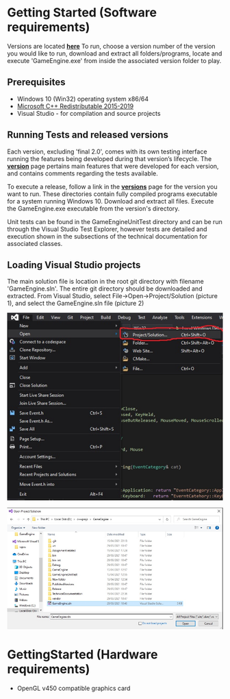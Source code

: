 # Getting Started (Software requirements)
Versions are located **[here](https://github.com/MikeAllport/CE301-Final-Year-Project/tree/main/TechnicalDocumentation/Introduction/Versions)**
To run, choose a version number of the version you would like to run, download and extract all folders/programs, locate and execute 'GameEngine.exe' from inside the associated version folder to play.  
  
## Prerequisites
* Windows 10 (Win32) operating system x86/64  
* [Microsoft C++ Redistributable 2015-2019](https://support.microsoft.com/en-gb/help/2977003/the-latest-supported-visual-c-downloads)  
* Visual Studio - for compilation and source projects  
  
## Running Tests and released versions
Each version, excluding 'final 2.0', comes with its own testing interface running the features being developed during that version’s lifecycle. The **[version](https://github.com/MikeAllport/CE301-Final-Year-Project/tree/main/TechnicalDocumentation/Introduction/Versions)** page pertains main features that were developed for each version, and contains comments regarding the tests available. 
  
To execute a release, follow a link in the **[versions](https://github.com/MikeAllport/CE301-Final-Year-Project/tree/main/TechnicalDocumentation/Introduction/Versions)** page for the version you want to run. These directories contain fully compiled programs executable for a system running Windows 10. Download and extract all files. Execute the GameEngine.exe executable from the version's directory.  
  
Unit tests can be found in the GameEngineUnitTest directory and can be run through the Visual Studio Test Explorer, however tests are detailed and execution shown in the subsections of the technical documentation for associated classes.  
  
## Loading Visual Studio projects
The main solution file is location in the root git directory with filename 'GameEngine.sln'. The entire git directory should be downloaded and extracted. From Visual Studio, select File-\>Open-\>Project/Solution (picture 1), and select the GameEngine.sln file (picture 2)  
  
![picture 1 - opening a solution from the main Visual Studio IDE](./vs_step1.jpg)  
  
![picture 2 - opening the solution file from the file explorer](./vs_step2.jpg)  
  
# GettingStarted (Hardware requirements)
* OpenGL v450 compatible graphics card
